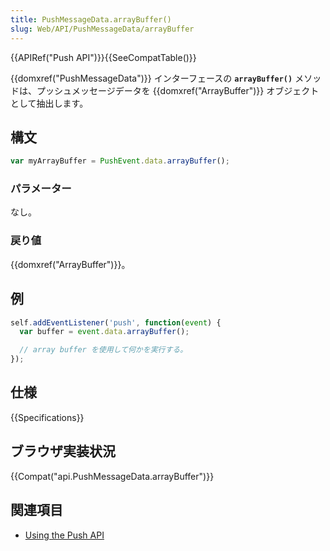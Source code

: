 ```yaml
---
title: PushMessageData.arrayBuffer()
slug: Web/API/PushMessageData/arrayBuffer
---
```


{{APIRef("Push API")}}{{SeeCompatTable()}}

{{domxref("PushMessageData")}} インターフェースの **`arrayBuffer()`** メソッドは、プッシュメッセージデータを {{domxref("ArrayBuffer")}} オブジェクトとして抽出します。

## 構文

```js
var myArrayBuffer = PushEvent.data.arrayBuffer();
```

### パラメーター

なし。

### 戻り値

{{domxref("ArrayBuffer")}}。

## 例

```js
self.addEventListener('push', function(event) {
  var buffer = event.data.arrayBuffer();

  // array buffer を使用して何かを実行する。
});
```

## 仕様

{{Specifications}}

## ブラウザ実装状況

{{Compat("api.PushMessageData.arrayBuffer")}}

## 関連項目

- [Using the Push API](/ja/docs/Web/API/Push_API/Using_the_Push_API)

